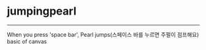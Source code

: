 # jumpingpearl
---------------------
When you press 'space bar', Pearl jumps(스페이스 바를 누르면 주펄이 점프해요)
basic of canvas
